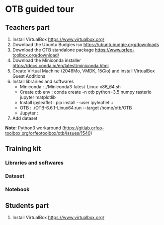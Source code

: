 # OTB guided tour

## Teachers part

1. Install VirtualBox https://www.virtualbox.org/
2. Download the Ubuntu Budgies iso https://ubuntubudgie.org/downloads
3. Download the OTB standalone package https://www.orfeo-toolbox.org/download/
4. Download the Miniconda installer https://docs.conda.io/en/latest/miniconda.html
4. Create Virtual Machine (2048Mo, VMDK, 15Gio) and install VirtualBox Guest Additions
5. Install librairies and softwares
    - Miniconda : ./Miniconda3-latest-Linux-x86_64.sh
    - Create otb env : conda create -n otb python=3.5 numpy rasterio jupyter matplotlib
    - Install ipyleaflet : pip install --user ipyleaflet + 
    - OTB : ./OTB-6.6.1-Linux64.run --target /home/otb/OTB
    - Jupyter :
6. Add dataset

**Note:** Python3 workaround (https://gitlab.orfeo-toolbox.org/orfeotoolbox/otb/issues/1540)

## Training kit

### Libraries and softwares

### Dataset

### Notebook

## Students part

1. Install VirtualBox https://www.virtualbox.org/
